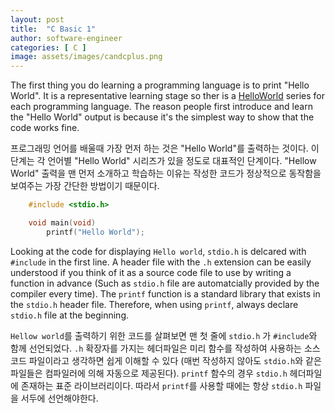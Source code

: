 ```yaml
---
layout: post
title:  "C Basic 1"
author: software-engineer
categories: [ C ]
image: assets/images/candcplus.png
---
```


The first thing you do learning a programming language is to print "Hello World". It is a representative learning stage so ther is a [HelloWorld][Linkh] series for each programming language. The reason people first introduce and learn the "Hello World" output is because it's the simplest way to show that the code works fine.

프로그래밍 언어를 배울때 가장 먼저 하는 것은 "Hello World"를 출력하는 것이다. 이 단계는 각 언어별 "Hello World" 시리즈가 있을 정도로 대표적인 단계이다. "Hellow World" 출력을 맨 먼저 소개하고 학습하는 이유는 작성한 코드가 정상적으로 동작함을 보여주는 가장 간단한 방법이기 때문이다. 



```c
    #include <stdio.h>

    void main(void)
        printf("Hello World");          
```


Looking at the code for displaying `Hello world`, `stdio.h` is delcared with `#include` in the first line. A header file with the `.h` extension can be easily understood if you think of it as a source code file to use by writing a function in advance (Such as `stdio.h` file are automatcially provided by the compiler every time). The `printf` function is a standard library that exists in the `stdio.h` header file. Therefore, when using `printf`, always declare `stdio.h` file at the beginning.


`Hellow world`를 출력하기 위한 코드를 살펴보면 맨 첫 줄에 `stdio.h` 가 `#include`와 함께 선언되었다. `.h` 확장자를 가지는 헤더파일은 미리 함수를 작성하여 사용하는 소스코드 파일이라고 생각하면 쉽게 이해할 수 있다 (매번 작성하지 않아도 `stdio.h`와 같은 파일들은 컴파일러에 의해 자동으로 제공된다). `printf` 함수의 경우 `stdio.h` 헤더파일에 존재하는 표준 라이브러리이다. 따라서 `printf`를 사용할 때에는 항상 `stdio.h` 파일을 서두에 선언해야한다. 


[Linkh]: https://learn.excelwithbusiness.com/blog/post/web-design/say-hello-world-in-28-different-programming-languages
